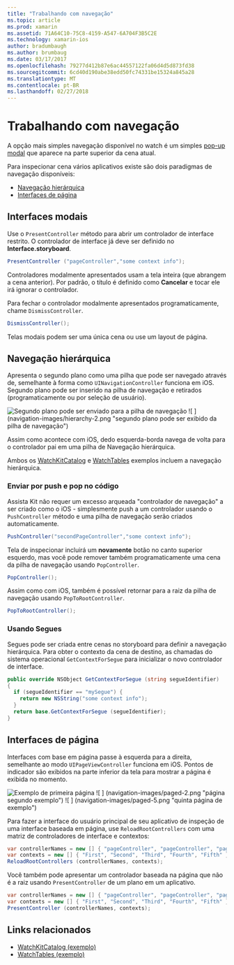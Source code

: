 ```yaml
---
title: "Trabalhando com navegação"
ms.topic: article
ms.prod: xamarin
ms.assetid: 71A64C10-75C8-4159-A547-6A704F3B5C2E
ms.technology: xamarin-ios
author: bradumbaugh
ms.author: brumbaug
ms.date: 03/17/2017
ms.openlocfilehash: 79277d412b87e6ac44557122fa06d4d5d873fd38
ms.sourcegitcommit: 6cd40d190abe38edd50fc74331be15324a845a28
ms.translationtype: MT
ms.contentlocale: pt-BR
ms.lasthandoff: 02/27/2018
---
```

# <a name="working-with-navigation"></a>Trabalhando com navegação

A opção mais simples navegação disponível no watch é um simples [pop-up modal](#modal) que aparece na parte superior da cena atual.

Para inspecionar cena vários aplicativos existe são dois paradigmas de navegação disponíveis:

- [Navegação hierárquica](#Hierarchical_Navigation)
- [Interfaces de página](#Page-Based_Interfaces)

## <a name="modal-interfaces"></a>Interfaces modais

Use o `PresentController` método para abrir um controlador de interface restrito. O controlador de interface já deve ser definido no **Interface.storyboard**.

```csharp
PresentController ("pageController","some context info");
```

Controladores modalmente apresentados usam a tela inteira (que abrangem a cena anterior). Por padrão, o título é definido como **Cancelar** e tocar ele irá ignorar o controlador.

Para fechar o controlador modalmente apresentados programaticamente, chame `DismissController`.

```csharp
DismissController();
```

Telas modais podem ser uma única cena ou use um layout de página.


## <a name="hierarchical-navigation"></a>Navegação hierárquica

Apresenta o segundo plano como uma pilha que pode ser navegado através de, semelhante à forma como `UINavigationController` funciona em iOS. Segundo plano pode ser inserido na pilha de navegação e retirados (programaticamente ou por seleção de usuário).

![](navigation-images/hierarchy-1.png "Segundo plano pode ser enviado para a pilha de navegação") ![ ] (navigation-images/hierarchy-2.png "segundo plano pode ser exibido da pilha de navegação")

Assim como acontece com iOS, dedo esquerda-borda navega de volta para o controlador pai em uma pilha de Navegação hierárquica.

Ambos os [WatchKitCatalog](https://developer.xamarin.com/samples/WatchKitCatalog) e [WatchTables](https://developer.xamarin.com/samples/WatchTables) exemplos incluem a navegação hierárquica.

### <a name="pushing-and-popping-in-code"></a>Enviar por push e pop no código

Assista Kit não requer um excesso arqueada "controlador de navegação" a ser criado como o iOS - simplesmente push a um controlador usando o `PushController` método e uma pilha de navegação serão criados automaticamente.

```csharp
PushController("secondPageController","some context info");
```

Tela de inspecionar incluirá um **novamente** botão no canto superior esquerdo, mas você pode remover também programaticamente uma cena da pilha de navegação usando `PopController`.

```csharp
PopController();
```

Assim como com iOS, também é possível retornar para a raiz da pilha de navegação usando `PopToRootController`.

```csharp
PopToRootController();
```

### <a name="using-segues"></a>Usando Segues

Segues pode ser criada entre cenas no storyboard para definir a navegação hierárquica. Para obter o contexto da cena de destino, as chamadas do sistema operacional `GetContextForSegue` para inicializar o novo controlador de interface.

```csharp
public override NSObject GetContextForSegue (string segueIdentifier)
{
  if (segueIdentifier == "mySegue") {
    return new NSString("some context info");
  }
  return base.GetContextForSegue (segueIdentifier);
}
```

## <a name="page-based-interfaces"></a>Interfaces de página

Interfaces com base em página passe à esquerda para a direita, semelhante ao modo `UIPageViewController` funciona em iOS. Pontos de indicador são exibidos na parte inferior da tela para mostrar a página é exibida no momento.

![](navigation-images/paged-1.png "Exemplo de primeira página") ![ ] (navigation-images/paged-2.png "página segundo exemplo") ![ ] (navigation-images/paged-5.png "quinta página de exemplo")


Para fazer a interface do usuário principal de seu aplicativo de inspeção de uma interface baseada em página, use `ReloadRootControllers` com uma matriz de controladores de interface e contextos:

```csharp
var controllerNames = new [] { "pageController", "pageController", "pageController", "pageController", "pageController" };
var contexts = new [] { "First", "Second", "Third", "Fourth", "Fifth" };
ReloadRootControllers (controllerNames, contexts);
```

Você também pode apresentar um controlador baseada na página que não é a raiz usando `PresentController` de um plano em um aplicativo.

```csharp
var controllerNames = new [] { "pageController", "pageController", "pageController", "pageController", "pageController" };
var contexts = new [] { "First", "Second", "Third", "Fourth", "Fifth" };
PresentController (controllerNames, contexts);
```



## <a name="related-links"></a>Links relacionados

- [WatchKitCatalog (exemplo)](https://developer.xamarin.com/samples/monotouch/WatchKit/WatchKitCatalog/)
- [WatchTables (exemplo)](https://developer.xamarin.com/samples/monotouch/WatchKit/WatchTables/)
